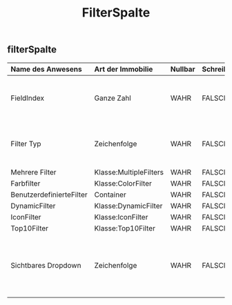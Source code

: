 ﻿---
title: FilterSpalte
second_title: Aspose.Cells Cloud Documen
type: docs
url: /de/specification/model/filtercolumn/
description: "Aspose.Cells Cloud-Modellspezifikation: FilterColumn. Bearbeiten Sie mühelos Excel und andere Tabellenkalkulationsdokumente mit Funktionen wie Öffnen, Generieren, Bearbeiten, Teilen, Zusammenführen, Vergleichen und Konvertieren"
weight: 50
---
## **filterSpalte**

 

| Name des Anwesens| Art der Immobilie| Nullbar| Schreibgeschützt| Standardwert| Beschreibung|
|:- |:- |:- |:- |:- |:- |
| FieldIndex| Ganze Zahl| WAHR| FALSCH|| Ruft den Spaltenoffset im Bereich ab und legt ihn fest.|
| Filter Typ| Zeichenfolge| WAHR| FALSCH|| Ruft den Typ zum Filtern von Daten ab und legt diesen fest.|
| Mehrere Filter| Klasse:MultipleFilters| WAHR| FALSCH|||
| Farbfilter| Klasse:ColorFilter| WAHR| FALSCH|||
| BenutzerdefinierteFilter| Container| WAHR| FALSCH|||
| DynamicFilter| Klasse:DynamicFilter| WAHR| FALSCH|||
| IconFilter| Klasse:IconFilter| WAHR| FALSCH|||
| Top10Filter| Klasse:Top10Filter| WAHR| FALSCH|||
| Sichtbares Dropdown| Zeichenfolge| WAHR| FALSCH|| Gibt an, ob die AutoFilter-Schaltfläche für diese Spalte sichtbar ist.|

